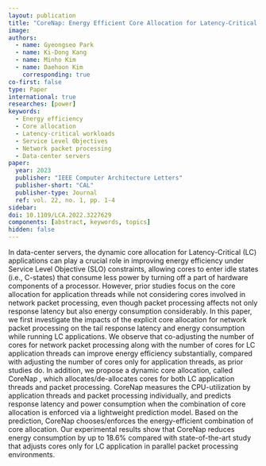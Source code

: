 ```yaml
---
layout: publication
title: "CoreNap: Energy Efficient Core Allocation for Latency-Critical Workloads"
image:
authors:
  - name: Gyeongseo Park
  - name: Ki-Dong Kang
  - name: Minho Kim
  - name: Daehoon Kim
    corresponding: true
co-first: false
type: Paper
international: true
researches: [power]
keywords:
  - Energy efficiency
  - Core allocation
  - Latency-critical workloads
  - Service Level Objectives
  - Network packet processing
  - Data-center servers
paper:
  year: 2023
  publisher: "IEEE Computer Architecture Letters"
  publisher-short: "CAL"
  publisher-type: Journal
  ref: vol. 22, no. 1, pp. 1-4
sidebar:
doi: 10.1109/LCA.2022.3227629
components: [abstract, keywords, topics]
hidden: false
---
```


In data-center servers, the dynamic core allocation for Latency-Critical (LC) applications can play a crucial role in improving energy efficiency under Service Level Objective (SLO) constraints, allowing cores to enter idle states (i.e., C-states) that consume less power by turning off a part of hardware components of a processor. However, prior studies focus on the core allocation for application threads while not considering cores involved in network packet processing, even though packet processing affects not only response latency but also energy consumption considerably. In this paper, we first investigate the impacts of the explicit core allocation for network packet processing on the tail response latency and energy consumption while running LC applications. We observe that co-adjusting the number of cores for network packet processing along with the number of cores for LC application threads can improve energy efficiency substantially, compared with adjusting the number of cores only for application threads, as prior studies do. In addition, we propose a dynamic core allocation, called CoreNap , which allocates/de-allocates cores for both LC application threads and packet processing. CoreNap measures the CPU-utilization by application threads and packet processing individually, and predicts response latency and power consumption when the combination of core allocation is enforced via a lightweight prediction model. Based on the prediction, CoreNap chooses/enforces the energy-efficient combination of core allocation. Our experimental results show that CoreNap reduces energy consumption by up to 18.6% compared with state-of-the-art study that adjusts cores only for LC application in parallel packet processing environments.